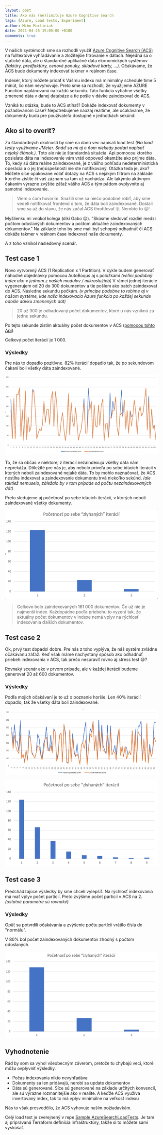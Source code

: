 ```yaml
---
layout: post
title: Ako nás (ne)limituje Azure Cognitive Search
tags: [Azure, Load tests, Experiment]
author: Miňo Martiniak
date: 2021-04-25 19:00:00 +0100
comments: true
---
```


V naších systémoch sme sa rozhodli využiť [Azure Cognitive Search (ACS)](https://azure.microsoft.com/en-us/services/search) na fulltextové vyhľadávanie a zložitejšie fitrovanie v dátach. Nejedná sa o statické dáta, ale o štandardné aplikačné dáta ekonomických systémov *(faktúry, predfaktúry, cenové ponuky, skladové karty, ...)*. Očakávame, že ACS bude dokumenty indexovať takmer v reálnom čase. 

Indexér, ktorý môžete pridať k Vášmu indexu má minimálny schedule time 5 minút, čo nám nevyhovuje. Preto sme sa rozhodli, že využijeme AZURE Function naplánovanú na každú sekundu. Táto funkcia vytiahne všetky zmenené dáta v danej databáze a tie pošle v dávke zaindexovať do ACS.

Vzniká tu otázka, bude to ACS stíhať? Dokáže indexovať dokumenty v požadovanom čase? Nepotrebujeme naozaj realtime, ale očakávame, že dokumenty budú pre používateľa dostupné v jednotkách sekúnd.

## Ako si to overiť?

Za štandardných okolností by sme na danú vec napísali load test *(Na load testy využívame JMeter. Snáď sa mi aj o ňom niekedy podarí napísať nejaký článok.)*. Toto ale nie je štandardná situácia. Api pomocou ktorého posielate dáta na indexovanie vám vráti odpoveď okamžite ako príjme dáta. To, kedy sú dáta reálne zaindexované, je z vášho pohľadu nedeterministická operácia a o jej (ne)úspešnosti nie ste notifikovaný. Otázka teda je, ako? Môžete síce opakovane volať dotazy na ACS s nejakým filtrom na základe ktorého zistíte či váš záznam sa tam už nachádza. Ale takýmto aktívnym čakaním výrazne zvýšite záťaž vášho ACS a tým pádom ovplyvníte aj samotné indexovanie.

> Viem o čom hovorím. Snažili sme sa niečo podobné robiť, aby sme vedeli notifikovať frontend o tom, že dáta boli zaindexované. Dostali sme sa až do stavu, že nás začal ACS throttlovať 🙄. Nerobte to 😉!

Myšlienku mi vnúkol kolega (diki Gabo 😉). "Skúsme sledovať rozdiel medzi počtom odoslaných dokumentov a počtom aktuálne zaindexovaných dokumentov." Na základe toho by sme mali byť schopný odhadnúť či ACS dokáže takmer v reálnom čase indexovať naše dokumenty.

A z toho vznikol nasledovný scenár.

## Test case 1

Novo vytvorený ACS (1 Replication x 1 Partition).
V cykle budem generovať náhodné objednávky pomocou AutoBoqus aj s položkami *(veľmi podobný index ako v jednom z naších modulov / mikroslužieb)*
V rámci jednej iterácie vygenerujem od 20 do 300 dokumentov a tie pošlem ako batch zaindexovať do ACS. Následne sekundu počkám. *(v princípe podobne to robíme aj v našom systéme, kde naša indexovacia Azure funkcia po každej sekunde odošle dávku zmenených dát)*

> 20 až 300 je odhadovaný počet dokumentov, ktoré u nás vzniknú za jednu sekundu.

Po tejto sekunde zistím aktuálny počet dokumentov v ACS ([pomocou tohto Api](https://docs.microsoft.com/lv-lv/rest/api/searchservice/count-documents)).

Celkový počet íterácií je 1 000.

### Výsledky

Pre nás to dopadlo pozitívne. 82% iterácií dopadlo tak, že po sekundovom čakaní boli všetky dáta zaindexované.

![Test case 1](/assets/images/azure-acs/testcase-1.png)

To, že sa občas v niektorej z iterácií nezaindexujú všetky dáta nám neprekáža. Dôležité pre nás je, aby nebolo priveľa po sebe idúcich iterácií v ktorých neboli zaindexované nejaké dáta. To by mohlo naznačovať, že ACS nestíha indexovať a zaindexovanie dokumentu trvá niekoľko sekúnd. *(ale taktiež nemuselo, záležalo by v tom prípade od počtu nezaindexovaných dát)*

Preto sledujeme aj početnosť po sebe idúcich iterácií, v ktorých neboli zaindexované všetky dokumenty.

![Test case 1 - početnosť](/assets/images/azure-acs/testcase-1-pocetnost.png)

> Celkovo bolo zaindexovaných 161 000 dokumentov. Čo už nie je najmenší index. Každopádne podľa priebehu to vyzerá tak, že aktuálny počet dokumentov v indexe nemá vplyv na rýchlosť indexovania ďalších dokumentov.

## Test case 2

Ok, prvý test dopadol dobre. Pre nás z toho vyplýva, že náš systém zvládne očakávanú záťaž. Keď však máme nachystaný spôsob ako odhadnúť priebeh indexovania v ACS, tak prečo nespraviť rovno aj stress test 😃?

Rovnaký scenár ako v prvom prípade, ale v každej iterácií budeme generovať 20 až 600 dokumentov.

### Výsledky

Podľa mojich očakávaní je to už o poznanie horšie. Len 40% iterácií dopadlo, tak že všetky dáta boli zaindexované.

![Test case 2](/assets/images/azure-acs/testcase-2.png)

![Test case 2 - početnosť](/assets/images/azure-acs/testcase-2-pocetnost.png)

## Test case 3

Predchádzajúce výsledky by sme chceli vylepšiť. Na rýchlosť indexovania má mať vplyv počet partícií. Preto zvýšime počet partícií v ACS na 2. *(ostatné parametre sú rovnaké)*

### Výsledky

Opäť sa potvrdili očakávania a zvýšenie počtu partícií vrátilo čísla do "normálu".

V 80% bol počet zaindexovaných dokumentov zhodný s počtom odoslaných.

![Test case 3 - početnosť](/assets/images/azure-acs/testcase-3-pocetnost.png)

## Vyhodnotenie

Rád by som sa vyhol všeobecným záverom, pretože tu chýbajú veci, ktoré môžu ovplyvniť výsledky.

- Počas indexovania nikto nevyhľadáva
- Dokumenty sa len pridávajú, nerobí sa update dokumentov
- Dáta sú generované. Síce sú generované na základe určitých konvencií, ale sú výrazne rozmanitejšie ako v realite. A keďže ACS využíva invertovaný index, tak to má vplyv minimálne na veľkosť indexu

Nás to však presvedčilo, že ACS vyhovuje naším požiadavkám.

Celý load test je zverejnený v repe [Sample.AzureSearchLoadTests](https://github.com/Burgyn/Sample.AzureSearchLoadTests). Je tam aj pripravaná Terraform definícia infraštruktúry, takže si to môžete sami vyskúšať.
